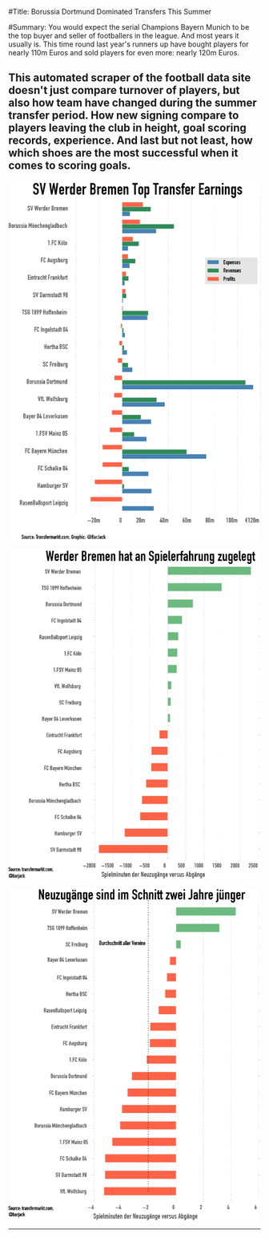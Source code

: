 #Title:
Borussia Dortmund Dominated Transfers This Summer

#Summary:
You would expect the serial Champions Bayern Munich to be the top
buyer and seller of footballers in the league. And most years it usually is.
This time round last year's runners up have bought players for nearly 110m Euros
and sold players for even more: nearly 120m Euros.

This automated scraper of the football data site doesn't just compare turnover
of players, but also how team have changed during the summer transfer period.
How new signing compare to players leaving the club in height, goal scoring
records, experience. And last but not least, how which shoes are the most
successful when it comes to scoring goals.
------------

![Transfer Profit Comparison](Bundesliga_Transfer_Bilanz.png)

![Experience Comparison](Erfahrung.png)

![Age Comparison](Alter.png)

------------
